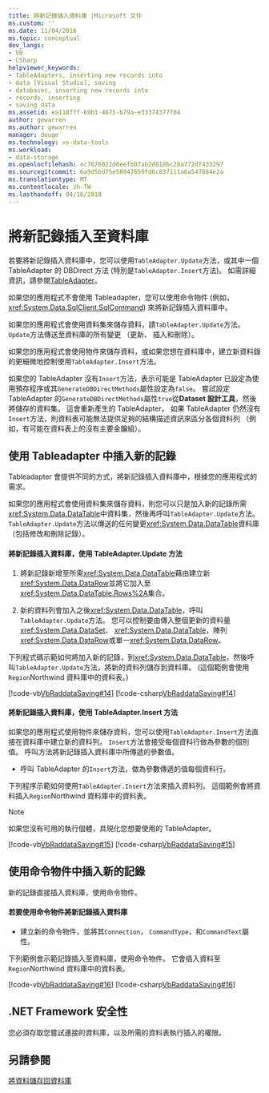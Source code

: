 ```yaml
---
title: 將新記錄插入資料庫 |Microsoft 文件
ms.custom: ''
ms.date: 11/04/2016
ms.topic: conceptual
dev_langs:
- VB
- CSharp
helpviewer_keywords:
- TableAdapters, inserting new records into
- data [Visual Studio], saving
- databases, inserting new records into
- records, inserting
- saving data
ms.assetid: ea118fff-69b1-4675-b79a-e33374377f04
author: gewarren
ms.author: gewarren
manager: douge
ms.technology: vs-data-tools
ms.workload:
- data-storage
ms.openlocfilehash: ec7676022d6eefb07ab2d818bc28a772df433297
ms.sourcegitcommit: 6a9d5bd75e50947659fd6c837111a6a547884e2a
ms.translationtype: MT
ms.contentlocale: zh-TW
ms.lasthandoff: 04/16/2018
---
```

# <a name="insert-new-records-into-a-database"></a>將新記錄插入至資料庫
若要將新記錄插入資料庫中，您可以使用`TableAdapter.Update`方法，或其中一個 TableAdapter 的 DBDirect 方法 (特別是`TableAdapter.Insert`方法)。 如需詳細資訊，請參閱[TableAdapter](../data-tools/create-and-configure-tableadapters.md)。  
  
 如果您的應用程式不會使用 Tableadapter，您可以使用命令物件 (例如， <xref:System.Data.SqlClient.SqlCommand>) 來將新記錄插入資料庫中。
  
 如果您的應用程式會使用資料集來儲存資料，請`TableAdapter.Update`方法。 `Update`方法傳送至資料庫的所有變更 （更新、 插入和刪除）。  
  
 如果您的應用程式會使用物件來儲存資料，或如果您想在資料庫中，建立新資料錄的更細微地控制使用`TableAdapter.Insert`方法。  
  
 如果您的 TableAdapter 沒有`Insert`方法，表示可能是 TableAdapter 已設定為使用預存程序或其`GenerateDBDirectMethods`屬性設定為`false`。 嘗試設定 TableAdapter 的`GenerateDBDirectMethods`屬性`true`從**Dataset 設計工具**，然後將儲存的資料集。 這會重新產生的 TableAdapter。 如果 TableAdapter 仍然沒有`Insert`方法，則資料表可能無法提供足夠的結構描述資訊來區分各個資料列 （例如，有可能在資料表上的沒有主要金鑰組）。  
  
## <a name="insert-new-records-by-using-tableadapters"></a>使用 Tableadapter 中插入新的記錄  
 Tableadapter 會提供不同的方式，將新記錄插入資料庫中，根據您的應用程式的需求。  
  
 如果您的應用程式會使用資料集來儲存資料，則您可以只是加入新的記錄所需<xref:System.Data.DataTable>中資料集，然後再呼叫`TableAdapter.Update`方法。 `TableAdapter.Update`方法以傳送的任何變更<xref:System.Data.DataTable>資料庫 （包括修改和刪除記錄）。  
  
#### <a name="to-insert-new-records-into-a-database-by-using-the-tableadapterupdate-method"></a>將新記錄插入資料庫，使用 TableAdapter.Update 方法  
  
1.  將新記錄新增至所需<xref:System.Data.DataTable>藉由建立新<xref:System.Data.DataRow>並將它加入至<xref:System.Data.DataTable.Rows%2A>集合。 
  
2.  新的資料列會加入之後<xref:System.Data.DataTable>，呼叫`TableAdapter.Update`方法。 您可以控制要由傳入整個更新的資料量<xref:System.Data.DataSet>、 <xref:System.Data.DataTable>，陣列<xref:System.Data.DataRow>或單一<xref:System.Data.DataRow>。  
  
 下列程式碼示範如何將加入新的記錄，到<xref:System.Data.DataTable>，然後呼叫`TableAdapter.Update`方法，將新的資料列儲存到資料庫。 (這個範例會使用`Region`Northwind 資料庫中的資料表。)  
  
 [!code-vb[VbRaddataSaving#14](../data-tools/codesnippet/VisualBasic/insert-new-records-into-a-database_1.vb)]
 [!code-csharp[VbRaddataSaving#14](../data-tools/codesnippet/CSharp/insert-new-records-into-a-database_1.cs)]  
  
#### <a name="to-insert-new-records-into-a-database-by-using-the-tableadapterinsert-method"></a>將新記錄插入資料庫，使用 TableAdapter.Insert 方法  
如果您的應用程式使用物件來儲存資料，您可以使用`TableAdapter.Insert`方法直接在資料庫中建立新的資料列。 `Insert`方法會接受每個資料行做為參數的個別值。 呼叫方法將新記錄插入資料庫中所傳遞的參數值。  
  
- 呼叫 TableAdapter 的`Insert`方法，做為參數傳遞的值每個資料行。  

 下列程序示範如何使用`TableAdapter.Insert`方法來插入資料列。 這個範例會將資料插入`Region`Northwind 資料庫中的資料表。  
  
 > [!NOTE]
 >  如果您沒有可用的執行個體，具現化您想要使用的 TableAdapter。  
  
 [!code-vb[VbRaddataSaving#15](../data-tools/codesnippet/VisualBasic/insert-new-records-into-a-database_2.vb)]
 [!code-csharp[VbRaddataSaving#15](../data-tools/codesnippet/CSharp/insert-new-records-into-a-database_2.cs)]  
  
## <a name="insert-new-records-by-using-command-objects"></a>使用命令物件中插入新的記錄  
新的記錄直接插入資料庫，使用命令物件。    
  
#### <a name="to-insert-new-records-into-a-database-by-using-command-objects"></a>若要使用命令物件將新記錄插入資料庫  
  
-   建立新的命令物件，並將其`Connection`， `CommandType`，和`CommandText`屬性。  

 下列範例會示範記錄插入至資料庫，使用命令物件。 它會插入資料至`Region`Northwind 資料庫中的資料表。
  
 [!code-vb[VbRaddataSaving#16](../data-tools/codesnippet/VisualBasic/insert-new-records-into-a-database_3.vb)]
 [!code-csharp[VbRaddataSaving#16](../data-tools/codesnippet/CSharp/insert-new-records-into-a-database_3.cs)]  
  
## <a name="net-framework-security"></a>.NET Framework 安全性  
 您必須存取您嘗試連接的資料庫，以及所需的資料表執行插入的權限。  
  
## <a name="see-also"></a>另請參閱  
 [將資料儲存回資料庫](../data-tools/save-data-back-to-the-database.md)